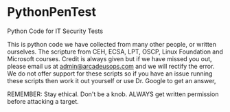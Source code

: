 # PythonPenTest
Python Code for IT Security Tests

This is python code we have collected from many other people, or written ourselves. The scripture from CEH, ECSA, LPT, OSCP, Linux Foundation and Microsoft courses. Credit is always given but if we have missed you out, please email us at admin@arcadeusops.com and we will rectify the error.
We do not offer support for these scripts so if you have an issue running these scripts then work it out yourself or use Dr. Google to get an answer,

REMEMBER: Stay ethical. Don't be a knob. ALWAYS get written permission before attacking a target.
